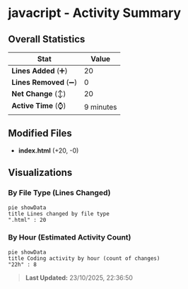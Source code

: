 # javacript - Activity Summary 

## Overall Statistics

| Stat                   | Value                                                             |
| ---------------------- | ----------------------------------------------------------------- |
| **Lines Added** (➕)   | 20                                          |
| **Lines Removed** (➖) | 0                                        |
| **Net Change** (↕)    | 20                |
| **Active Time** (⌚)   | 9 minutes |


## Modified Files
- **index.html** (+20, -0)

## Visualizations

### By File Type (Lines Changed)

```mermaid
pie showData
title Lines changed by file type
".html" : 20
```

### By Hour (Estimated Activity Count)

```mermaid
pie showData
title Coding activity by hour (count of changes)
"22h" : 8
```


> **Last Updated:** 23/10/2025, 22:36:50
